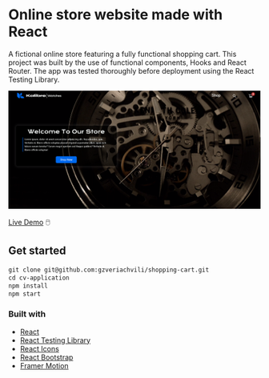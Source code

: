 # Online store website made with React

A fictional online store featuring a fully functional shopping cart. This project was built by the use of functional components, Hooks and React Router. The app was tested thoroughly before deployment using the React Testing Library.

![Preview Image](./src/assets/img/preview.png)

[Live Demo](https://gzveriachvili.github.io/shopping-cart/) 🖱️

## Get started

```
git clone git@github.com:gzveriachvili/shopping-cart.git
cd cv-application
npm install
npm start
```

### Built with

- [React](https://reactjs.org/)
- [React Testing Library](https://testing-library.com/docs/react-testing-library/intro/)
- [React Icons](https://www.npmjs.com/package/react-icons)
- [React Bootstrap](https://www.npmjs.com/package/react-icons)
- [Framer Motion](https://www.framer.com/docs/introduction/)
